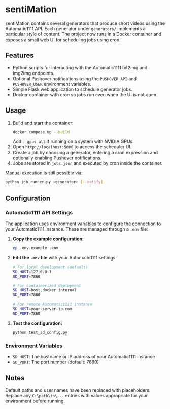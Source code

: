 # sentiMation

sentiMation contains several generators that produce short videos using the Automatic1111 API. Each generator under `generators/` implements a particular style of content. The project now runs in a Docker container and exposes a small web UI for scheduling jobs using cron.

## Features

- Python scripts for interacting with the Automatic1111 txt2img and img2img endpoints.
- Optional Pushover notifications using the `PUSHOVER_API` and `PUSHOVER_USER` environment variables.
- Simple Flask web application to schedule generator jobs.
- Docker container with cron so jobs run even when the UI is not open.

## Usage

1. Build and start the container:
   ```bash
   docker compose up --build
   ```
   Add `--gpus all` if running on a system with NVIDIA GPUs.
2. Open `http://localhost:5000` to access the scheduler UI.
3. Create a job by choosing a generator, entering a cron expression and optionally enabling Pushover notifications.
4. Jobs are stored in `jobs.json` and executed by cron inside the container.

Manual execution is still possible via:
```bash
python job_runner.py <generator> [--notify]
```

## Configuration

### Automatic1111 API Settings

The application uses environment variables to configure the connection to your Automatic1111 instance. These are managed through a `.env` file:

1. **Copy the example configuration:**
   ```bash
   cp .env.example .env
   ```

2. **Edit the `.env` file** with your Automatic1111 settings:
   ```bash
   # For local development (default)
   SD_HOST=127.0.0.1
   SD_PORT=7860
   
   # For containerized deployment
   SD_HOST=host.docker.internal
   SD_PORT=7860
   
   # For remote Automatic1111 instance
   SD_HOST=your-server-ip.com
   SD_PORT=7860
   ```

3. **Test the configuration:**
   ```bash
   python test_sd_config.py
   ```

### Environment Variables

- `SD_HOST`: The hostname or IP address of your Automatic1111 instance
- `SD_PORT`: The port number (default: 7860)

## Notes

Default paths and user names have been replaced with placeholders. Replace any `C:\path\to\...` entries with values appropriate for your environment before running.
